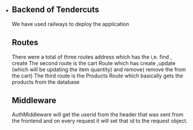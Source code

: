 - ## Backend of Tendercuts
  We have used railways to deploy the application
  ## Routes
  There were a total of three routes address which has the i,e. find , create
  The second route is the cart Route which has create ,update (which will be updating the item quantity) and remove( remove the from the cart)
  The third route is the Products Route which basically gets the products from the database 
  ## Middleware
  AuthMiddleware will get the userid from the header
  that was sent from the frontend and on every request it will set that id to the request object.
